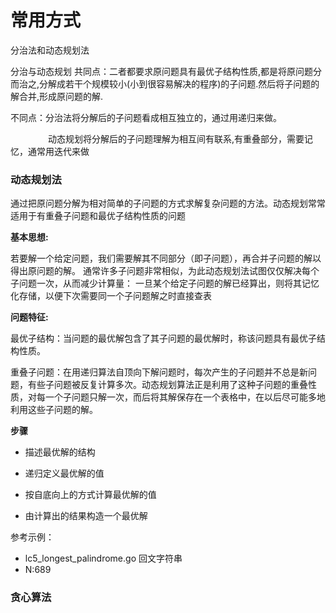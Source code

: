 # 常用方式

分治法和动态规划法

分治与动态规划
共同点：二者都要求原问题具有最优子结构性质,都是将原问题分而治之,分解成若干个规模较小(小到很容易解决的程序)的子问题.然后将子问题的解合并,形成原问题的解.

不同点：分治法将分解后的子问题看成相互独立的，通过用递归来做。

　　　　 动态规划将分解后的子问题理解为相互间有联系,有重叠部分，需要记忆，通常用迭代来做


### 动态规划法

通过把原问题分解为相对简单的子问题的方式求解复杂问题的方法。动态规划常常适用于有重叠子问题和最优子结构性质的问题

**基本思想:**

若要解一个给定问题，我们需要解其不同部分（即子问题），再合并子问题的解以得出原问题的解。 通常许多子问题非常相似，为此动态规划法试图仅仅解决每个子问题一次，从而减少计算量： 一旦某个给定子问题的解已经算出，则将其记忆化存储，以便下次需要同一个子问题解之时直接查表


**问题特征:**

  最优子结构：当问题的最优解包含了其子问题的最优解时，称该问题具有最优子结构性质。

  重叠子问题：在用递归算法自顶向下解问题时，每次产生的子问题并不总是新问题，有些子问题被反复计算多次。动态规划算法正是利用了这种子问题的重叠性质，对每一个子问题只解一次，而后将其解保存在一个表格中，在以后尽可能多地利用这些子问题的解。

**步骤**
  - 描述最优解的结构

  - 递归定义最优解的值

  - 按自底向上的方式计算最优解的值

  - 由计算出的结果构造一个最优解
  
 参考示例：
  - lc5_longest_palindrome.go 回文字符串
  - N:689
 
 
### 贪心算法